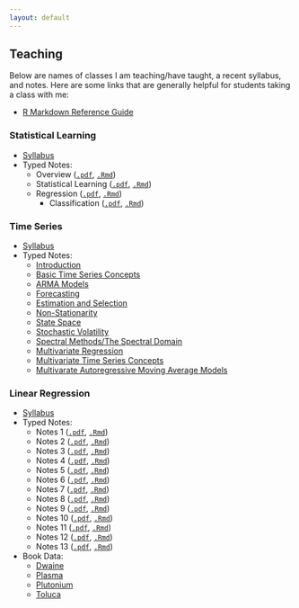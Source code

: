 ```yaml
---
layout: default
---
```


Teaching
-------

Below are names of classes I am teaching/have taught, a recent syllabus, and notes. Here are some links that are generally helpful for students taking a class with me:

- [R Markdown Reference Guide](https://www.rstudio.com/wp-content/uploads/2015/03/rmarkdown-reference.pdf)

### Statistical Learning

- [Syllabus](https://maryclare.github.io/content/courses/statisticallearning/syllabus/syllabus_statlearn_fall2024.pdf)
- Typed Notes:
  * Overview ([`.pdf`](https://maryclare.github.io/content/courses/statisticallearning/notes/1overview.pdf), [`.Rmd`](https://maryclare.github.io/content/courses/statisticallearning/notes/1overview.Rmd))
  * Statistical Learning ([`.pdf`](https://maryclare.github.io/content/courses/statisticallearning/notes/2statisticallearning.pdf), [`.Rmd`](https://maryclare.github.io/content/courses/statisticallearning/notes/2statisticallearning.Rmd))
  * Regression ([`.pdf`](https://maryclare.github.io/content/courses/statisticallearning/notes/3linearregression.pdf), [`.Rmd`](https://maryclare.github.io/content/courses/statisticallearning/notes/3linearregression.Rmd))
    * Classification ([`.pdf`](https://maryclare.github.io/content/courses/statisticallearning/notes/4classification.pdf), [`.Rmd`](https://maryclare.github.io/content/courses/statisticallearning/notes/4classification.Rmd))

### Time Series

- [Syllabus](https://maryclare.github.io/content/courses/timeseries/syllabus/syllabus_697_spring2022.pdf)
- Typed Notes:
  * [Introduction](https://maryclare.github.io/content/courses/timeseries/notes/1introduction.pdf)
  * [Basic Time Series Concepts](https://maryclare.github.io/content/courses/timeseries/notes/2concepts.pdf)
  * [ARMA Models](https://maryclare.github.io/content/courses/timeseries/notes/3arma.pdf)
  * [Forecasting](https://maryclare.github.io/content/courses/timeseries/notes/4forecasting.pdf)
  * [Estimation and Selection](https://maryclare.github.io/content/courses/timeseries/notes/5estimationselection.pdf)
  * [Non-Stationarity](https://maryclare.github.io/content/courses/timeseries/notes/6nonstationarity.pdf)
  * [State Space](https://maryclare.github.io/content/courses/timeseries/notes/7statespace.pdf)
  * [Stochastic Volatility](https://maryclare.github.io/content/courses/timeseries/notes/8stochasticvolatility.pdf)
  * [Spectral Methods/The Spectral Domain](https://maryclare.github.io/content/courses/timeseries/notes/9spectral.pdf)
  * [Multivariate Regression](https://maryclare.github.io/content/courses/timeseries/notes/10multivariate.pdf)
  * [Multivariate Time Series Concepts](https://maryclare.github.io/content/courses/timeseries/notes/11multivariatetimeseries.pdf)
  * [Multivarate Autoregressive Moving Average Models](https://maryclare.github.io/content/courses/statisticallearning/notes/12varma.pdf)

### Linear Regression

- [Syllabus](https://maryclare.github.io/content/courses/linearregression/syllabus/syllabus_525_spring2023.pdf)
- Typed Notes:
  * Notes 1 ([`.pdf`](https://maryclare.github.io/content/courses/linearregression/notes/notes1.pdf), [`.Rmd`](https://maryclare.github.io/content/courses/linearregression/notes/notes1.Rmd))
  * Notes 2 ([`.pdf`](https://maryclare.github.io/content/courses/linearregression/notes/notes2.pdf), [`.Rmd`](https://maryclare.github.io/content/courses/linearregression/notes/notes2.Rmd))
  * Notes 3 ([`.pdf`](https://maryclare.github.io/content/courses/linearregression/notes/notes3.pdf), [`.Rmd`](https://maryclare.github.io/content/courses/linearregression/notes/notes3.Rmd))
  * Notes 4 ([`.pdf`](https://maryclare.github.io/content/courses/linearregression/notes/notes4.pdf), [`.Rmd`](https://maryclare.github.io/content/courses/linearregression/notes/notes4.Rmd))
  * Notes 5 ([`.pdf`](https://maryclare.github.io/content/courses/linearregression/notes/notes5.pdf), [`.Rmd`](https://maryclare.github.io/content/courses/linearregression/notes/notes5.Rmd))
  * Notes 6 ([`.pdf`](https://maryclare.github.io/content/courses/linearregression/notes/notes6.pdf), [`.Rmd`](https://maryclare.github.io/content/courses/linearregression/notes/notes6.Rmd))
  * Notes 7 ([`.pdf`](https://maryclare.github.io/content/courses/linearregression/notes/notes7.pdf), [`.Rmd`](https://maryclare.github.io/content/courses/linearregression/notes/notes7.Rmd))
  * Notes 8 ([`.pdf`](https://maryclare.github.io/content/courses/linearregression/notes/notes8.pdf), [`.Rmd`](https://maryclare.github.io/content/courses/linearregression/notes/notes8.Rmd))
  * Notes 9 ([`.pdf`](https://maryclare.github.io/content/courses/linearregression/notes/notes9.pdf), [`.Rmd`](https://maryclare.github.io/content/courses/linearregression/notes/notes9.Rmd))
  * Notes 10 ([`.pdf`](https://maryclare.github.io/content/courses/linearregression/notes/notes10.pdf), [`.Rmd`](https://maryclare.github.io/content/courses/linearregression/notes/notes10.Rmd))
  * Notes 11 ([`.pdf`](https://maryclare.github.io/content/courses/linearregression/notes/notes11.pdf), [`.Rmd`](https://maryclare.github.io/content/courses/linearregression/notes/notes11.Rmd))
  * Notes 12 ([`.pdf`](https://maryclare.github.io/content/courses/linearregression/notes/notes12.pdf), [`.Rmd`](https://maryclare.github.io/content/courses/linearregression/notes/notes12.Rmd))
  * Notes 13 ([`.pdf`](https://maryclare.github.io/content/courses/linearregression/notes/notes13.pdf), [`.Rmd`](https://maryclare.github.io/content/courses/linearregression/notes/notes13.Rmd))
- Book Data:
  * [Dwaine](https://maryclare.github.io/content/courses/linearregression/data/dwaine.RData)
  * [Plasma](https://maryclare.github.io/content/courses/linearregression/data/plasma.RData)
  * [Plutonium](https://maryclare.github.io/content/courses/linearregression/data/plutonium.RData)
  * [Toluca](https://maryclare.github.io/content/courses/linearregression/data/toluca.RData)

